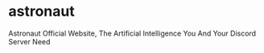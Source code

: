 # astronaut
Astronaut Official Website, The Artificial Intelligence You And Your Discord Server Need
